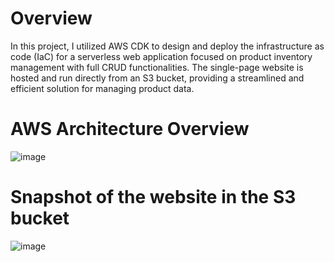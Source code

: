 # Overview
In this project, I utilized AWS CDK to design and deploy the infrastructure as code (IaC) for a serverless web application focused on product inventory management with full CRUD functionalities. 
The single-page website is hosted and run directly from an S3 bucket, providing a streamlined and efficient solution for managing product data.


# AWS Architecture Overview
![image](https://github.com/user-attachments/assets/3aa7d59f-8d19-49ee-bef8-deb67c711986)


# Snapshot of the website in the S3 bucket
![image](https://github.com/user-attachments/assets/766ff47a-d2a5-4913-8c25-1bb9907fdc8a)
